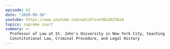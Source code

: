 ```yaml
---
episode: 61
date: "2020-05-26"
youtube: https://www.youtube.com/watch?v=eYBa3OZ5AzA
topics: supreme court
summary: >-
  Professor of Law at St. John's University in New York City, teaching
  Constitutional Law, Criminal Procedure, and Legal History
---
```

